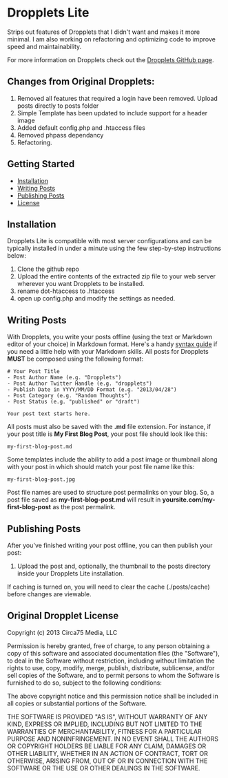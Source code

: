 Dropplets Lite
===============

Strips out features of Dropplets that I didn't want and makes it more minimal. I am also working on refactoring and optimizing code to improve speed and maintainability. 

For more information on Dropplets check out the [Dropplets GitHub page](https://github.com/Circa75/dropplets). 

## Changes from Original Dropplets:
1. Removed all features that required a login have been removed. Upload posts directly to posts folder
1. Simple Template has been updated to include support for a header image
1. Added default config.php and .htaccess files
1. Removed phpass dependancy
1. Refactoring. 


## Getting Started
- [Installation](#installation)
- [Writing Posts](#writing-posts)
- [Publishing Posts](#publishing-posts)
- [License](#license)

## Installation
Dropplets Lite is compatible with most server configurations and can be typically installed in under a minute using the few step-by-step instructions below:

1. Clone the github repo
3. Upload the entire contents of the extracted zip file to your web server wherever you want Dropplets to be installed. 
4. rename dot-htaccess to .htaccess 
5. open up config.php and modify the settings as needed. 

## Writing Posts
With Dropplets, you write your posts offline (using the text or Markdown editor of your choice) in Markdown format. Here's a handy [syntax guide](https://github.com/circa75/dropplets/wiki/Markdown-Syntax-Guide) if you need a little help with your Markdown skills. All posts for Dropplets **MUST** be composed using the following format:

    # Your Post Title
    - Post Author Name (e.g. "Dropplets")
    - Post Author Twitter Handle (e.g. "dropplets")
    - Publish Date in YYYY/MM/DD Format (e.g. "2013/04/28")
    - Post Category (e.g. "Random Thoughts")
    - Post Status (e.g. "published" or "draft")

    Your post text starts here. 
    
All posts must also be saved with the **.md** file extension. For instance, if your post title is **My First Blog Post**, your post file should look like this:

    my-first-blog-post.md

Some templates include the ability to add a post image or thumbnail along with your post in which should match your post file name like this:

    my-first-blog-post.jpg

Post file names are used to structure post permalinks on your blog. So, a post file saved as **my-first-blog-post.md** will result in **yoursite.com/my-first-blog-post** as the post permalink.

## Publishing Posts
After you've finished writing your post offline, you can then publish your post:

1. Upload the post and, optionally, the thumbnail to the posts directory inside your Dropplets Lite installation. 

If caching is turned on, you will need to clear the cache (./posts/cache) before changes are viewable. 

## Original Dropplet License
Copyright (c) 2013 Circa75 Media, LLC

Permission is hereby granted, free of charge, to any person obtaining a copy of this software and associated documentation files (the "Software"), to deal in the Software without restriction, including without limitation the rights to use, copy, modify, merge, publish, distribute, sublicense, and/or sell copies of the Software, and to permit persons to whom the Software is furnished to do so, subject to the following conditions:

The above copyright notice and this permission notice shall be included in all copies or substantial portions of the Software.

THE SOFTWARE IS PROVIDED "AS IS", WITHOUT WARRANTY OF ANY KIND, EXPRESS OR IMPLIED, INCLUDING BUT NOT LIMITED TO THE WARRANTIES OF MERCHANTABILITY, FITNESS FOR A PARTICULAR PURPOSE AND NONINFRINGEMENT. IN NO EVENT SHALL THE AUTHORS OR COPYRIGHT HOLDERS BE LIABLE FOR ANY CLAIM, DAMAGES OR OTHER LIABILITY, WHETHER IN AN ACTION OF CONTRACT, TORT OR OTHERWISE, ARISING FROM, OUT OF OR IN CONNECTION WITH THE SOFTWARE OR THE USE OR OTHER DEALINGS IN THE SOFTWARE.